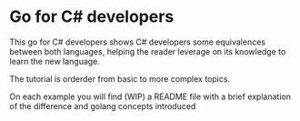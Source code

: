 # Go for C# developers

This go for C# developers shows C# developers some equivalences between both languages, helping the reader leverage on its knowledge to learn the new language.

The tutorial is orderder from basic to more complex topics.

On each example you will find (WIP) a README file with a brief explanation of the difference and golang concepts introduced
